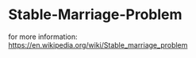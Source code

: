 # Stable-Marriage-Problem
for more information: https://en.wikipedia.org/wiki/Stable_marriage_problem
